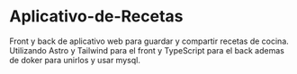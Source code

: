 # Aplicativo-de-Recetas
Front y back de aplicativo web para guardar y compartir recetas de cocina.   Utilizando Astro  y Tailwind para el front y TypeScript  para el back ademas de  doker para unirlos y usar mysql.
